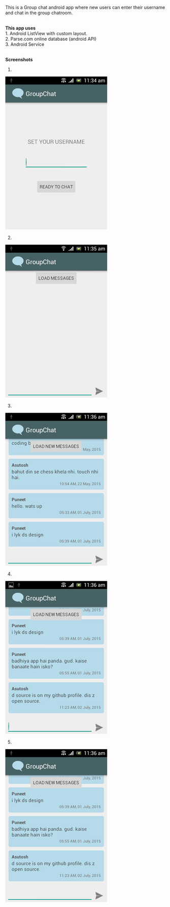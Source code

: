 This is a Group chat android app where new users can enter their username and chat in the group chatroom.

<br>
<b>This app uses</b>
<br>
1. Android ListView with custom layout.
<br>
2. Parse.com online database (android API) 
<br>
3. Android Service
<br><br>

<b>Screenshots</b>

1. <br>
![Screenshot 1](https://github.com/Asutosh11/GroupChat/blob/master/Screenshots/1.png "")

2. <br>
![Screenshot 2](https://github.com/Asutosh11/GroupChat/blob/master/Screenshots/2.png "")

3. <br>
![Screenshot 3](https://github.com/Asutosh11/GroupChat/blob/master/Screenshots/3.png "")

4. <br>
![Screenshot 2](https://github.com/Asutosh11/GroupChat/blob/master/Screenshots/4.png "")

5. <br>
![Screenshot 3](https://github.com/Asutosh11/GroupChat/blob/master/Screenshots/5.png "")
